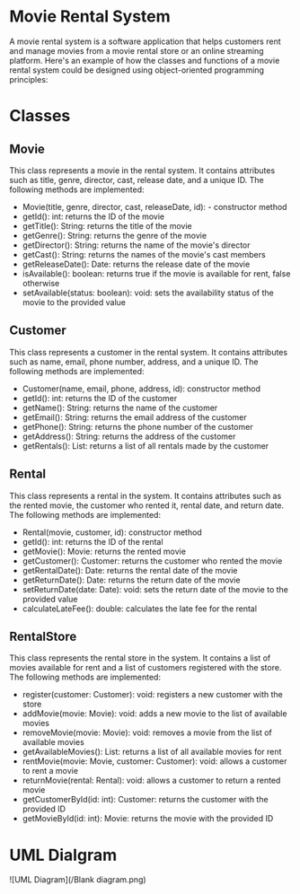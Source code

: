 
# Movie Rental System 

A movie rental system is a software application that helps customers rent and manage movies from a movie rental store or an online streaming platform. Here's an example of how the classes and functions of a movie rental system could be designed using object-oriented programming principles:


# Classes

## Movie
This class represents a movie in the rental system. It contains attributes such as title, genre, director, cast, release date, and a unique ID. The following methods are implemented:

- Movie(title, genre, director, cast, releaseDate, id): - constructor method
- getId(): int: returns the ID of the movie
- getTitle(): String: returns the title of the movie
- getGenre(): String: returns the genre of the movie
- getDirector(): String: returns the name of the movie's director
- getCast(): String: returns the names of the movie's cast members
- getReleaseDate(): Date: returns the release date of the movie
- isAvailable(): boolean: returns true if the movie is available for rent, false otherwise
- setAvailable(status: boolean): void: sets the availability status of the movie to the provided value

## Customer
This class represents a customer in the rental system. It contains attributes such as name, email, phone number, address, and a unique ID. The following methods are implemented:

- Customer(name, email, phone, address, id): constructor method
- getId(): int: returns the ID of the customer
- getName(): String: returns the name of the customer
- getEmail(): String: returns the email address of the customer
- getPhone(): String: returns the phone number of the customer
- getAddress(): String: returns the address of the customer
- getRentals(): List<Rental>: returns a list of all rentals made by the customer
## Rental
This class represents a rental in the system. It contains attributes such as the rented movie, the customer who rented it, rental date, and return date. The following methods are implemented:

- Rental(movie, customer, id): constructor method
- getId(): int: returns the ID of the rental
- getMovie(): Movie: returns the rented movie
- getCustomer(): Customer: returns the customer who rented the movie
- getRentalDate(): Date: returns the rental date of the movie
- getReturnDate(): Date: returns the return date of the movie
- setReturnDate(date: Date): void: sets the return date of the movie to the provided value
- calculateLateFee(): double: calculates the late fee for the rental
## RentalStore
This class represents the rental store in the system. It contains a list of movies available for rent and a list of customers registered with the store. The following methods are implemented:

- register(customer: Customer): void: registers a new customer with the store
- addMovie(movie: Movie): void: adds a new movie to the list of available movies
- removeMovie(movie: Movie): void: removes a movie from the list of available movies
- getAvailableMovies(): List<Movie>: returns a list of all available movies for rent
- rentMovie(movie: Movie, customer: Customer): void: allows a customer to rent a movie
- returnMovie(rental: Rental): void: allows a customer to return a rented movie
- getCustomerById(id: int): Customer: returns the customer with the provided ID
- getMovieById(id: int): Movie: returns the movie with the provided ID

# UML Dialgram
  
![UML Diagram](/Blank diagram.png)

